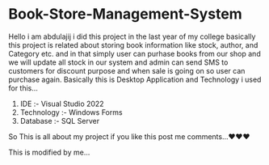 # Book-Store-Management-System

Hello i am abdulajij i did this project in the last year of my college basically this project is related about storing book information like stock, author, and Category etc.
and in that simply user can purhase books from our shop and we will update all stock in our system and admin can send SMS to customers for discount purpose and when
sale is going
on so user can purchase again.
Basically this is Desktop Application and Technology i used for this...
1) IDE :- Visual Studio 2022
2) Technology :- Windows Forms
3) Database :- SQL Server

So This is all about my project if you like this post me comments...❤️❤️❤️

This is modified by me...
